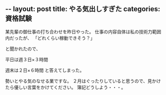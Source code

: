 --
layout: post
title: やる気出しすぎた
categories: 資格試験
--

某先輩の御仕事の打ち合わせを昨日やった。
仕事の内容自体は私の技術力範囲内だったが、
「どれくらい稼動できそう？」

と聞かれたので、

平日は週３日×３時間

週末は２日×６時間
と答えてしまった。

勢いとやる気のなせる業ですな。
２月はぐったりしていると思うので、見かけたら優しい言葉をかけてください。
簿記どうしよう・・・。

